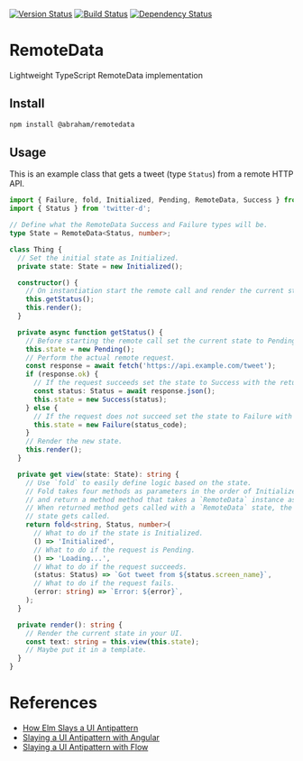 [![Version Status](https://img.shields.io/npm/v/@abraham/remotedata.svg?style=flat&label=version&colorB=4bc524)](https://npmjs.com/package/@abraham/remotedata)
[![Build Status](https://img.shields.io/travis/abraham/remotedata.svg?style=flat)](https://travis-ci.org/abraham/remotedata)
[![Dependency Status](https://david-dm.org/abraham/remotedata.svg?style=flat)](https://david-dm.org/abraham/remotedata)

RemoteData
====

Lightweight TypeScript RemoteData implementation

Install
----

```sh
npm install @abraham/remotedata
```

Usage
-----

This is an example class that gets a tweet (type `Status`) from a remote HTTP API.

```ts
import { Failure, fold, Initialized, Pending, RemoteData, Success } from '@abraham/remotedata';
import { Status } from 'twitter-d';

// Define what the RemoteData Success and Failure types will be.
type State = RemoteData<Status, number>;

class Thing {
  // Set the initial state as Initialized.
  private state: State = new Initialized();

  constructor() {
    // On instantiation start the remote call and render the current state.
    this.getStatus();
    this.render();
  }

  private async function getStatus() {
    // Before starting the remote call set the current state to Pending.
    this.state = new Pending();
    // Perform the actual remote request.
    const response = await fetch('https://api.example.com/tweet');
    if (response.ok) {
      // If the request succeeds set the state to Success with the returned data.
      const status: Status = await response.json();
      this.state = new Success(status);
    } else {
      // If the request does not succeed set the state to Failure with the reason.
      this.state = new Failure(status_code);
    }
    // Render the new state.
    this.render();
  }

  private get view(state: State): string {
    // Use `fold` to easily define logic based on the state.
    // Fold takes four methods as parameters in the order of Initialized, Pending, Success, Failure
    // and return a method method that takes a `RemoteData` instance as a parameter.
    // When returned method gets called with a `RemoteData` state, the method matching the current
    // state gets called.
    return fold<string, Status, number>(
      // What to do if the state is Initialized.
      () => 'Initialized',
      // What to do if the request is Pending.
      () => 'Loading...',
      // What to do if the request succeeds.
      (status: Status) => `Got tweet from ${status.screen_name}`,
      // What to do if the request fails.
      (error: string) => `Error: ${error}`,
    );
  }

  private render(): string {
    // Render the current state in your UI.
    const text: string = this.view(this.state);
    // Maybe put it in a template.
  }
}
```

References
====

- [How Elm Slays a UI Antipattern](http://blog.jenkster.com/2016/06/how-elm-slays-a-ui-antipattern.html)
- [Slaying a UI Antipattern with Angular](https://medium.com/@joanllenas/slaying-a-ui-antipattern-with-angular-4c7536fafc54)
- [Slaying a UI Antipattern with Flow](https://medium.com/@gcanti/slaying-a-ui-antipattern-with-flow-5eed0cfb627b)
